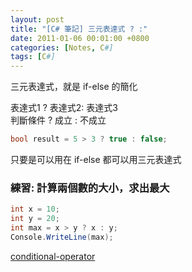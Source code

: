 ```yaml
---
layout: post
title: "[C# 筆記] 三元表達式 ? :"
date: 2011-01-06 00:01:00 +0800
categories: [Notes, C#]
tags: [C#]
---
```


三元表達式，就是 if-else 的簡化 

表達式1 ? 表達式2: 表達式3  
判斷條件 ? 成立 : 不成立    

```c#
bool result = 5 > 3 ? true : false;
```

只要是可以用在 if-else 都可以用三元表達式

### 練習: 計算兩個數的大小，求出最大
```c#
int x = 10;
int y = 20;
int max = x > y ? x : y;
Console.WriteLine(max);
```

[conditional-operator](https://learn.microsoft.com/zh-tw/dotnet/csharp/language-reference/operators/conditional-operator)